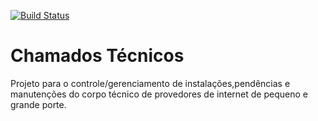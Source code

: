[![Build Status](https://travis-ci.org/carnegiejunior/chamados-tecnicos.svg?branch=master)](https://travis-ci.org/carnegiejunior/chamados-tecnicos)

# Chamados Técnicos
Projeto para o controle/gerenciamento de instalações,pendências e manutenções do corpo técnico de provedores de internet de pequeno e grande porte.
